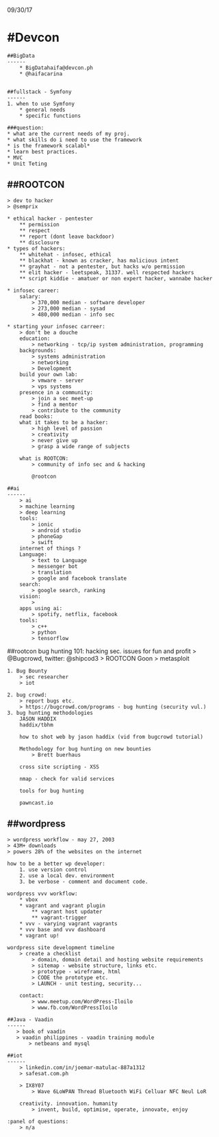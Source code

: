 09/30/17

#Devcon
======
    ##BigData
    ------
        * BigDatahaifa@devcon.ph
        * @haifacarina


    ##fullstack - Symfony
    ------
    1. when to use Symfony
        * general needs
        * specific functions

    ###question:
    * what are the current needs of my proj.
    * what skills do i need to use the framework
    * is the framework scalabl* 
    * learn best practices.
    * MVC
    * Unit Teting

##ROOTCON
------
    > dev to hacker
    > @semprix

    * ethical hacker - pentester
        ** permission
        ** respect
        ** report (dont leave backdoor)
        ** disclosure
    * types of hackers:
        ** whitehat - infosec, ethical
        ** blackhat - known as cracker, has malicious intent
        ** grayhat - not a pentester, but hacks w/o permission
        ** elit hacker - leetspeak, 31337. well respected hackers
        ** script kiddie - amatuer or non expert hacker, wannabe hacker

    * infosec career:
        salary:
            > 370,000 median - software developer
            > 273,000 median - sysad
            > 480,000 median - info sec
    
    * starting your infosec carreer:
        > don't be a douche
        education:
            > networking - tcp/ip system administration, programming
        backgrounds:
            > systems administration
            > networking
            > Development
        build your own lab:
            > vmware - server
            > vps systems
        presence in a community:
            > join a sec meet-up
            > find a mentor
            > contribute to the community
        read books:
        what it takes to be a hacker:
            > high level of passion
            > creativity
            > never give up
            > grasp a wide range of subjects
        
        what is ROOTCON:
            > community of info sec and & hacking
            
            @rootcon

    ##ai
    ------
        > ai
        > machine learning
        > deep learning
        tools:
            > ionic
            > android studio
            > phoneGap
            > swift
        internet of things ?
        Language:
            > text to Language
            > messenger bot
            > translation
            > google and facebook translate
        search:
            > google search, ranking
        vision:
            > 
        apps using ai:
            > spotify, netflix, facebook
        tools:
            > c++
            > python
            > tensorflow
    
##rootcon bug hunting 101: hacking sec. issues for fun and profit
    > @Bugcrowd, twitter: @shipcod3
    > ROOTCON Goon
    > metasploit

    1. Bug Bounty
        > sec researcher
        > iot

    2. bug crowd:
        > report bugs etc.
        > https://bugcrowd.com/programs - bug hunting (security vul.)
    3. bug hunting methodologies
        JASON HADDIX
        haddix/tbhm

        how to shot web by jason haddix (vid from bugcrowd tutorial)

        Methodology for bug hunting on new bounties
            > Brett buerhaus

        cross site scripting - XSS

        nmap - check for valid services

        tools for bug hunting

        pawncast.io
        
##wordpress
------
    > wordpress workflow - may 27, 2003
    > 43M+ downloads
    > powers 28% of the websites on the internet

    how to be a better wp developer:
        1. use version control
        2. use a local dev. environment
        3. be verbose - comment and document code.

    wordpress vvv workflow:
        * vbox
        * vagrant and vagrant plugin
            ** vagrant host updater
            ** vagrant-trigger
        * vvv - varying vagrant vagrants
        * vvv base and vvv dashboard
        * vagrant up!
    
    wordpress site development timeline
        > create a checklist
            > domain, domain detail and hosting website requirements
            > sitemap - website structure, links etc.
            > prototype - wireframe, html
            > CODE the prototype etc.
            > LAUNCH - unit testing, security...

        contact:
            > www.meetup.com/WordPress-Iloilo
            > www.fb.com/WordPressIloilo

    ##Java - Vaadin
    ------
       > book of vaadin
       > vaadin philippines - vaadin training module
           > netbeans and mysql

    ##iot
    ------
        > linkedin.com/in/joemar-matulac-887a1312
        > safesat.com.ph

        > IX8Y07
            > Wave 6LoWPAN Thread Bluetooth WiFi Celluar NFC Neul LoR 
            
        creativity. innovation. humanity
            > invent, build, optimise, operate, innovate, enjoy
    
    :panel of questions:
        > n/a